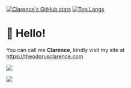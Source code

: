 [![Clarence's GitHub stats](https://github-readme-stats.vercel.app/api?username=theodorusclarence&show_icons=true&theme=react&count_private=true&hide=contribs&bg_color=222222)](https://github.com/theodorusclarence)
[![Top Langs](https://github-readme-stats.vercel.app/api/top-langs/?username=theodorusclarence&layout=compact&theme=react&hide=php&bg_color=222222)](https://github.com/theodorusclarence)

# 👋 Hello!

You can call me **Clarence**, kindly visit my site at https://theodorusclarence.com

![](https://komarev.com/ghpvc/?username=theodorusclarence&color=gray)

![](https://hit.yhype.me/github/profile?user_id=55318172)
